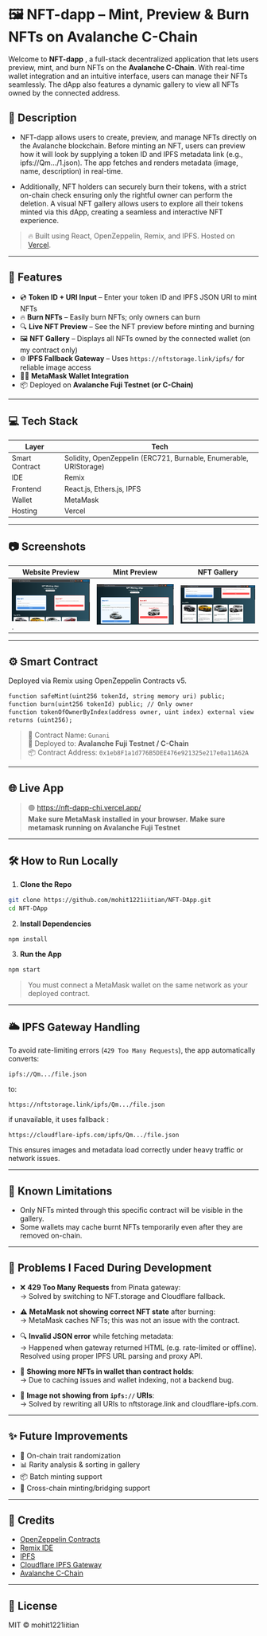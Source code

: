 # 🖼️ NFT-dapp – Mint, Preview & Burn NFTs on Avalanche C-Chain

Welcome to **NFT-dapp** , a full-stack decentralized application that lets users preview, mint, and burn NFTs on the **Avalanche C-Chain**. With real-time wallet integration and an intuitive interface, users can manage their NFTs seamlessly. The dApp also features a dynamic gallery to view all NFTs owned by the connected address.

## 📖 Description

- NFT-dapp allows users to create, preview, and manage NFTs directly on the Avalanche blockchain. Before minting an NFT, users can preview how it will look by supplying a token ID and IPFS metadata link (e.g., ipfs://Qm.../1.json). The app fetches and renders metadata (image, name, description) in real-time.

- Additionally, NFT holders can securely burn their tokens, with a strict on-chain check ensuring only the rightful owner can perform the deletion. A visual NFT gallery allows users to explore all their tokens minted via this dApp, creating a seamless and interactive NFT experience.

> 🔥 Built using React, OpenZeppelin, Remix, and IPFS. Hosted on [Vercel](https://vercel.com).

---

## 🚀 Features

- 💿 **Token ID + URI Input** – Enter your token ID and IPFS JSON URI to mint NFTs
- 🔥 **Burn NFTs** – Easily burn NFTs; only owners can burn
- 🔍 **Live NFT Preview** – See the NFT preview before minting and burning
- 🖼️ **NFT Gallery** – Displays all NFTs owned by the connected wallet (on my contract only)
- 🌐 **IPFS Fallback Gateway** – Uses `https://nftstorage.link/ipfs/` for reliable image access
- 🧙‍♂️ **MetaMask Wallet Integration**
- 📦 Deployed on **Avalanche Fuji Testnet (or C-Chain)**

---

## 💻 Tech Stack

| Layer          | Tech                                                              |
| -------------- | ----------------------------------------------------------------- |
| Smart Contract | Solidity, OpenZeppelin (ERC721, Burnable, Enumerable, URIStorage) |
| IDE            | Remix                                                             |
| Frontend       | React.js, Ethers.js, IPFS                                         |
| Wallet         | MetaMask                                                          |
| Hosting        | Vercel                                                            |

---

## 📷 Screenshots

| Website Preview                                 | Mint Preview                             | NFT Gallery                              | 
| ----------------------------------------------- | ---------------------------------------- | ---------------------------------------- |
| ![Website Preview](public/screens/website.png). | ![Mint Preview](public/screens/mint.png) | ![NFT Gallery](public/screens/gallery.png) |

---

## ⚙️ Smart Contract

Deployed via Remix using OpenZeppelin Contracts v5.

```solidity
function safeMint(uint256 tokenId, string memory uri) public;
function burn(uint256 tokenId) public; // Only owner
function tokenOfOwnerByIndex(address owner, uint index) external view returns (uint256);
```

> 🔗 Contract Name: `Gunani`\
> 🧠 Deployed to: **Avalanche Fuji Testnet / C-Chain**\
> 📦 Contract Address: `0x1eb8F1a1d776B5DEE476e921325e217e0a11A62A`

---

## 🌐 Live App

> 🟢 https://nft-dapp-chi.vercel.app/    
**Make sure MetaMask installed in your browser.**
**Make sure metamask running on Avalanche Fuji Testnet**
---

## 🛠️ How to Run Locally

1. **Clone the Repo**

```bash
git clone https://github.com/mohit1221iitian/NFT-DApp.git
cd NFT-DApp
```

2. **Install Dependencies**

```bash
npm install
```

3. **Run the App**

```bash
npm start
```

> You must connect a MetaMask wallet on the same network as your deployed contract.

---

## 🌥️ IPFS Gateway Handling

To avoid rate-limiting errors (`429 Too Many Requests`), the app automatically converts:

```
ipfs://Qm.../file.json
```

to:

```
https://nftstorage.link/ipfs/Qm.../file.json
```
if unavailable, it uses fallback :

```
https://cloudflare-ipfs.com/ipfs/Qm.../file.json
```
This ensures images and metadata load correctly under heavy traffic or network issues.

---

## 🧠 Known Limitations

- Only NFTs minted through this specific contract will be visible in the gallery.
- Some wallets may cache burnt NFTs temporarily even after they are removed on-chain.

---

## 🧱️ Problems I Faced During Development

- ❌ **429 Too Many Requests** from Pinata gateway:\
  → Solved by switching to NFT.storage and Cloudflare fallback.

- ⚠️ **MetaMask not showing correct NFT state** after burning:\
  → MetaMask caches NFTs; this was not an issue with the contract.

- 🔍 **Invalid JSON error** while fetching metadata:\
  → Happened when gateway returned HTML (e.g. rate-limited or offline). Resolved using proper IPFS URL parsing and proxy API.

- 🦠 **Showing more NFTs in wallet than contract holds**:\
  → Due to caching issues and wallet indexing, not a backend bug.

- 💭 **Image not showing from `ipfs://` URIs**:\
  → Solved by rewriting all URIs to nftstorage.link and cloudflare-ipfs.com.

---

## ✨ Future Improvements

- 🎨 On-chain trait randomization
- 📊 Rarity analysis & sorting in gallery
- 📦 Batch minting support
- 🎉 Cross-chain minting/bridging support

---

## 🙌 Credits

- [OpenZeppelin Contracts](https://docs.openzeppelin.com/contracts)
- [Remix IDE](https://remix.ethereum.org)
- [IPFS](https://ipfs.tech)
- [Cloudflare IPFS Gateway](https://developers.cloudflare.com/distributed-web/ipfs-gateway/)
- [Avalanche C-Chain](https://avax.network)

---

## 📜 License

MIT © mohit1221iitian

